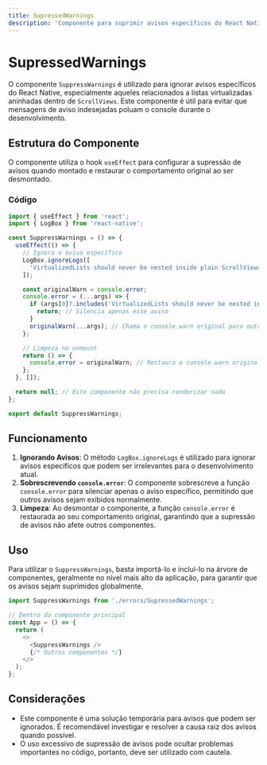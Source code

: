 ```yaml
---
title: SupressedWarnings
description: 'Componente para suprimir avisos específicos do React Native.'
---
```


# SupressedWarnings

O componente `SuppressWarnings` é utilizado para ignorar avisos específicos do React Native, especialmente aqueles relacionados a listas virtualizadas aninhadas dentro de `ScrollViews`. Este componente é útil para evitar que mensagens de aviso indesejadas poluam o console durante o desenvolvimento.

## Estrutura do Componente

O componente utiliza o hook `useEffect` para configurar a supressão de avisos quando montado e restaurar o comportamento original ao ser desmontado.

### Código

```javascript
import { useEffect } from 'react';
import { LogBox } from 'react-native';

const SuppressWarnings = () => {
  useEffect(() => {
    // Ignora o aviso específico
    LogBox.ignoreLogs([
      'VirtualizedLists should never be nested inside plain ScrollViews',
    ]);

    const originalWarn = console.error;
    console.error = (...args) => {
      if (args[0]?.includes('VirtualizedLists should never be nested inside plain ScrollViews')) {
        return; // Silencia apenas esse aviso
      }
      originalWarn(...args); // Chama o console.warn original para outros avisos
    };

    // Limpeza no unmount
    return () => {
      console.error = originalWarn; // Restaura o console.warn original
    };
  }, []);

  return null; // Este componente não precisa renderizar nada
};

export default SuppressWarnings;
```

## Funcionamento

1. **Ignorando Avisos**: O método `LogBox.ignoreLogs` é utilizado para ignorar avisos específicos que podem ser irrelevantes para o desenvolvimento atual.
2. **Sobrescrevendo `console.error`**: O componente sobrescreve a função `console.error` para silenciar apenas o aviso específico, permitindo que outros avisos sejam exibidos normalmente.
3. **Limpeza**: Ao desmontar o componente, a função `console.error` é restaurada ao seu comportamento original, garantindo que a supressão de avisos não afete outros componentes.

## Uso

Para utilizar o `SuppressWarnings`, basta importá-lo e incluí-lo na árvore de componentes, geralmente no nível mais alto da aplicação, para garantir que os avisos sejam suprimidos globalmente.

```javascript
import SuppressWarnings from './errors/SupressedWarnings';

// Dentro do componente principal
const App = () => {
  return (
    <>
      <SuppressWarnings />
      {/* Outros componentes */}
    </>
  );
};
```

## Considerações

- Este componente é uma solução temporária para avisos que podem ser ignorados. É recomendável investigar e resolver a causa raiz dos avisos quando possível.
- O uso excessivo de supressão de avisos pode ocultar problemas importantes no código, portanto, deve ser utilizado com cautela.